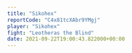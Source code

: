 ```yaml
---
title: "Sikohex"
reportCode: "C4x81tcXAbr9YMgj"
player: "Sikohex"
fight: "Leotheras the Blind"
date: 2021-09-22T19:00:43.822000+00:00
---
```

